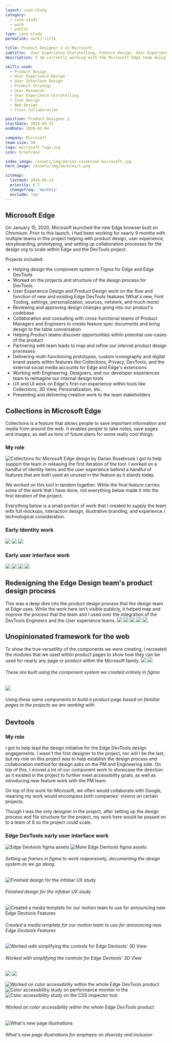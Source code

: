 ```yaml
---
layout: case-study
category:
  - case-study
  - work
  - public
type: case-study
permalink: work/:title

title: Product Designer 3 at Microsoft
subtitle:  User Experience Storytelling, Feature Design, User Experience Guidance
description: I am currently working with the Microsoft Edge team doing UX design on multiple internal and external facing projects along with DesignOps work on the team's process and tooling.

skills-used:
  - Product Design
  - User Experience Design
  - User Interface Design
  - Product Strategy
  - User Research
  - User Experience Storytelling
  - Icon Design
  - Web Design
  - Cross Collaboration

position: Product Designer 3
startDate: 2019-05-15
endDate: 2020-02-04

company: Microsoft
team-size: 50
logo: microsoft-logo.svg
icon: briefcase

index_image: /assets/img/darian-rosebrook-microsoft.jpg
hero_image: /assets/img/work/ms/1.png

sitemap:
  lastmod: 2016-05-14
  priority: 0.7
  changefreq: 'monthly'
  exclude: 'no'
---
```

## Microsoft Edge
On January 15, 2020, Microsoft launched the new Edge browser built on Chromium. Prior to this launch, I had been working for nearly 9 months with multiple teams in this project helping with product design, user experience, storyboarding, prototyping, and setting up collaboration processes for the design org to scale within Edge and the DevTools project.

Projects included:
- Helping design the component system in Figma for Edge and Edge DevTools
- Worked on the projects and structure of the design process for DevTools.
- User Experience Design and Product Design work on the flow and function of new and existing Edge DevTools features (What's new, Font Tooling, settings, personalization, sources, network, and much more)
- Reviewing and approving design changes going into our product's codebase
- Collaboration and consulting with cross-functional teams of Product Managers and Engineers to create feature spec documents and bring design to the table conversation
- Helping Product teams discover opportunities within potential use-cases of the product
- Partnering with team leads to map and refine our internal product design processes
- Delivering multi-functioning prototypes, custom iconography and digital brand assets within features like Collections, Privacy, DevTools, and the external social media accounts for Edge and Edge's extensions
- Working with Engineering, Designers, and our developer experiences team to reimagine our internal design tools
- UX and UI work on Edge's first-run experience within tools like Collections, 3D View, Personalization, etc.
- Presenting and delivering creative work to the team stakeholders



## Collections in Microsoft Edge

Collections is a feature that allows people to save important information and media from around the web. It enables people to take notes, save pages and images, as well as tons of future plans for some really cool things.
### My role
![Collections for Microsoft Edge design by Darian Rosebrook](/assets/img/work/ms/1.png)
I got to help support the team in releasing the first iteration of the tool. I worked on a handful of identity items and the user experience behind a handful of features that are both used an unused in the feature as it stands today.

We worked on this tool in tandem together. While the final feature carries some of the work that I have done, not everything below made it into the first iteration of the project.

Everything below is a small portion of work that I created to supply the team with full mockups, interaction design, illustrative branding, and experience / technological consideration.

### Early Identity work
![](/assets/img/work/ms/2.png)
![](/assets/img/work/ms/3.png)
![](/assets/img/work/ms/4.png)
### Early user interface work
![](/assets/img/work/ms/5.png)
![](/assets/img/work/ms/7.png)
![](/assets/img/work/ms/8.png)
![](/assets/img/work/ms/6.png)

## Redesigning the Edge Design team's product design process
This was a deep dive into the product design process that the design team at Edge uses. While the work here isn't visible publicly, it helped map and improve the process that the team and I used over the integration of the DevTools Engineers and the User experience teams.
![](/assets/img/work/ms/18.png)
![](/assets/img/work/ms/19.jpg)
![](/assets/img/work/ms/20.png)
![](/assets/img/work/ms/21.png)
![](/assets/img/work/ms/22.png)

## Unopinionated framework for the web
To show the true versatility of the components we were creating, I recreated the modules that we used within product pages to show how they can be used for nearly any page or product within the Microsoft family.
![](/assets/img/work/ms/23.png)
![](/assets/img/work/ms/24.png)
###### These are built using the component system we created entirely in figma
![](/assets/img/work/ms/27.png)
###### Using these same components to build a product page based on familiar pages to the projects we are working with.

## Devtools
### My role
I got to help lead the design initiative for the Edge DevTools design engagements. I wasn't the first designer to the project, nor will I be the last, but my role on this project was to help establish the design process and collaboration method for design asks on the PM and Engineering side. On top of this, I moved a lot of our component work to showcase the direction as it existed in the project to further meet accessibility goals, as well as introducing new feature work with the PM team.

On top of this work for Microsoft, we often would collaborate with Google, meaning my work would encompass both companies' visions on certain projects.

Though I was the only designer in the project, after setting up the design process and file structure for the project, my work here would be passed on to a team of 6 so the project could scale.
### Edge DevTools early user interface work
![Edge Devtools figma assets](/assets/img/work/ms/9.png)
![More Edge Devtools figma assets](/assets/img/work/ms/10.png)

###### Setting up frames in figma to work responsively, documenting the design system as we go along.

![Finished design for the infobar UX study](/assets/img/work/ms/11.png)
###### Finished design for the infobar UX study
![Created a media template for our motion team to use for announcing new Edge Devtools Features](/assets/img/work/ms/12.png)
###### Created a media template for our motion team to use for announcing new Edge Devtools Features
![Worked with simplifying the controls for Edge Devtools' 3D View](/assets/img/work/ms/13.png)
###### Worked with simplifying the controls for Edge Devtools' 3D View
![](/assets/img/work/ms/25.png)
![](/assets/img/work/ms/26.png)

![Worked on color accessibility within the whole Edge DevTools product](/assets/img/work/ms/14.png)
![Color accessibility study on performance monitor in the ](/assets/img/work/ms/15.png)
![Color accessibility study on the CSS inspector tool](/assets/img/work/ms/16.png)
###### Worked on color accessibility within the whole Edge DevTools product
![What's new page illustrations](/assets/img/work/ms/17.png)
###### What's new page illustrations for emphasis on diversity and inclusion
